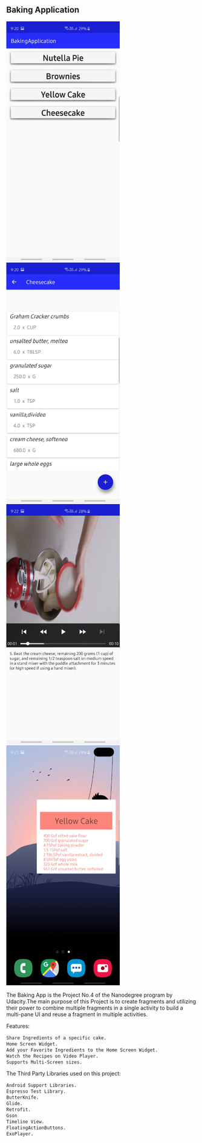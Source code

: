 <h2>Baking Application</h2> 

<img src="Baking_app_img/Screenshot_20190729-092012_BakingApplication.jpg" width = "300">

<img src="Baking_app_img/Screenshot_20190729-092026_BakingApplication.jpg" width = "300">

<img src="Baking_app_img/Screenshot_20190729-092223_BakingApplication.jpg" width = "300">

<img src="Baking_app_img/Screenshot_20190729-092134_One_UI_Home.jpg" width = "300">




The Baking App is the Project No.4 of the Nanodegree program by Udacity.The main purpose of this Project is to create fragments 
and utilizing their power to combine multiple fragments in a single activity to build a multi-pane UI and reuse a fragment in 
multiple activities.


Features:

    Share Ingredients of a specific cake.
    Home Screen Widget.
    Add your Favorite Ingredients to the Home Screen Widget.
    Watch the Recipes on Video Player.
    Supports Multi-Screen sizes.

The Third Party Libraries used on this project:

    Android Support Libraries.
    Espresso Test Library.
    ButterKnife.
    Glide.
    Retrofit.
    Gson
    Timeline View.
    FloatingActionButtons.
    ExoPlayer.


